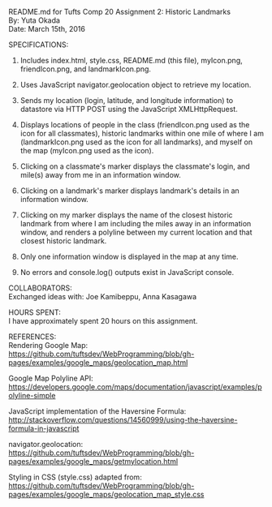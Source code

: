 README.md for Tufts Comp 20 Assignment 2: Historic Landmarks <br/>
By: Yuta Okada <br/>
Date: March 15th, 2016 <br/>


SPECIFICATIONS: <br/>
1. Includes index.html, style.css, README.md (this file), myIcon.png, friendIcon.png, and landmarkIcon.png.

2. Uses JavaScript navigator.geolocation object to retrieve my location.

3. Sends my location (login, latitude, and longitude information) to datastore via HTTP POST using the JavaScript XMLHttpRequest.

4. Displays locations of people in the class (friendIcon.png used as the icon for all classmates),  historic landmarks within one mile of where I am (landmarkIcon.png used as the icon for all landmarks), and myself on the map (myIcon.png used as the icon).

5. Clicking on a classmate's marker displays the classmate's login, and mile(s) away from me in an information window.

6. Clicking on a landmark's marker displays landmark's details in an information window.

7. Clicking on my marker displays the name of the closest historic landmark from where I am including the miles away in an information window, and renders a polyline between my current location and that closest historic landmark.

8. Only one information window is displayed in the map at any time.

9. No errors and console.log() outputs exist in JavaScript console.


COLLABORATORS: <br/>
Exchanged ideas with: Joe Kamibeppu, Anna Kasagawa


HOURS SPENT: <br/>
I have approximately spent 20 hours on this assignment.


REFERENCES: <br/>
Rendering Google Map: https://github.com/tuftsdev/WebProgramming/blob/gh-pages/examples/google_maps/geolocation_map.html

Google Map Polyline API: https://developers.google.com/maps/documentation/javascript/examples/polyline-simple

JavaScript implementation of the Haversine Formula:
http://stackoverflow.com/questions/14560999/using-the-haversine-formula-in-javascript

navigator.geolocation: https://github.com/tuftsdev/WebProgramming/blob/gh-pages/examples/google_maps/getmylocation.html

Styling in CSS (style.css) adapted from: https://github.com/tuftsdev/WebProgramming/blob/gh-pages/examples/google_maps/geolocation_map_style.css